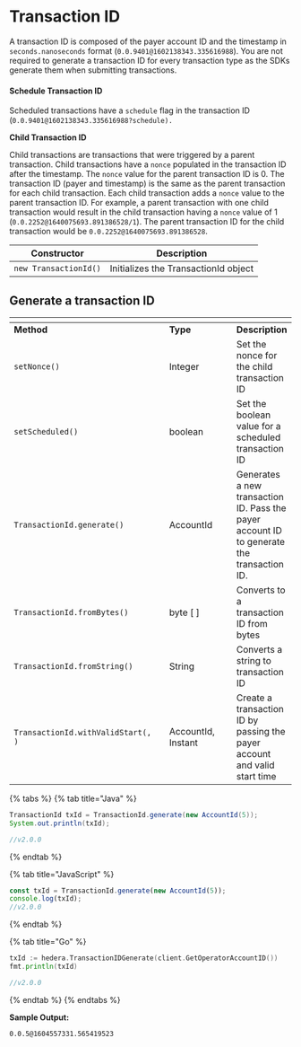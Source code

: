 # Transaction ID

A transaction ID is composed of the payer account ID and the timestamp in `seconds.nanoseconds` format (`0.0.9401@1602138343.335616988`). You are not required to generate a transaction ID for every transaction type as the SDKs generate them when submitting transactions.

#### Schedule Transaction ID

Scheduled transactions have a `schedule` flag in the transaction ID (`0.0.9401@1602138343.335616988?schedule).`

**Child Transaction ID**

Child transactions are transactions that were triggered by a parent transaction. Child transactions have a `nonce` populated in the transaction ID after the timestamp. The `nonce` value for the parent transaction ID is 0. The transaction ID (payer and timestamp) is the same as the parent transaction for each child transaction. Each child transaction adds a `nonce` value to the parent transaction ID. For example, a parent transaction with one child transaction would result in the child transaction having a `nonce` value of 1 (`0.0.2252@1640075693.891386528/1`). The parent transaction ID for the child transaction would be `0.0.2252@1640075693.891386528`.

| **Constructor**       | **Description**                      |
| --------------------- | ------------------------------------ |
| `new TransactionId()` | Initializes the TransactionId object |

## Generate a transaction ID

<table data-header-hidden><thead><tr><th width="269"></th><th width="115"></th><th></th></tr></thead><tbody><tr><td><strong>Method</strong></td><td><strong>Type</strong></td><td><strong>Description</strong></td></tr><tr><td><code>setNonce()</code></td><td>Integer</td><td>Set the nonce for the child transaction ID</td></tr><tr><td><code>setScheduled()</code></td><td>boolean</td><td>Set the boolean value for a scheduled transaction ID</td></tr><tr><td><code>TransactionId.generate()</code></td><td>AccountId</td><td>Generates a new transaction ID. Pass the payer account ID to generate the transaction ID.</td></tr><tr><td><code>TransactionId.fromBytes()</code></td><td>byte [ ]</td><td>Converts to a transaction ID from bytes</td></tr><tr><td><code>TransactionId.fromString()</code></td><td>String</td><td>Converts a string to transaction ID</td></tr><tr><td><code>TransactionId.withValidStart(, )</code></td><td>AccountId, Instant</td><td>Create a transaction ID by passing the payer account and valid start time</td></tr></tbody></table>

{% tabs %}
{% tab title="Java" %}

```java
TransactionId txId = TransactionId.generate(new AccountId(5));
System.out.println(txId);

//v2.0.0
```

{% endtab %}

{% tab title="JavaScript" %}

```javascript
const txId = TransactionId.generate(new AccountId(5));
console.log(txId);
//v2.0.0
```

{% endtab %}

{% tab title="Go" %}

```go
txId := hedera.TransactionIDGenerate(client.GetOperatorAccountID())
fmt.println(txId)

//v2.0.0
```

{% endtab %}
{% endtabs %}

**Sample Output:**

`0.0.5@1604557331.565419523`

